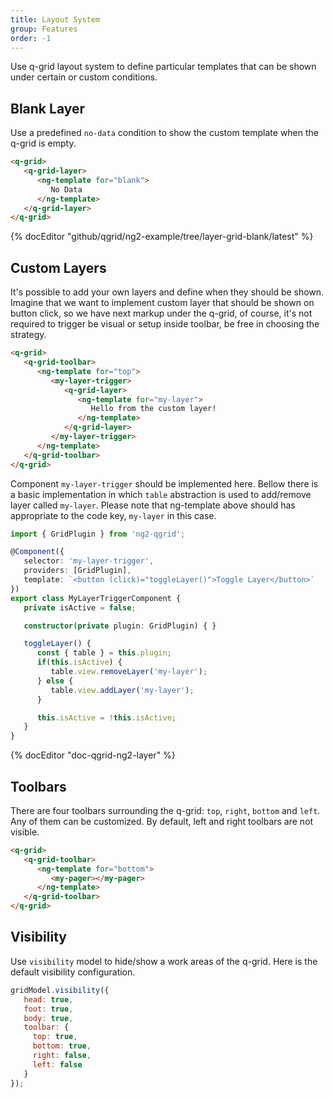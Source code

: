 ```yaml
---
title: Layout System
group: Features
order: -1
---
```


Use q-grid layout system to define particular templates that can be shown under certain or custom conditions.

## Blank Layer

Use a predefined `no-data` condition to show the custom template when the q-grid is empty.

```html
<q-grid>
   <q-grid-layer>
      <ng-template for="blank">
         No Data
      </ng-template>
   </q-grid-layer>
</q-grid>
```

{% docEditor "github/qgrid/ng2-example/tree/layer-grid-blank/latest" %}

## Custom Layers

It's possible to add your own layers and define when they should be shown. Imagine that we want to implement custom layer that should be shown on button click, so we have next markup under the q-grid, of course, it's not required to trigger be visual or setup inside toolbar, be free in choosing the strategy.

```html
<q-grid>
   <q-grid-toolbar>
      <ng-template for="top">
         <my-layer-trigger>
            <q-grid-layer>
               <ng-template for="my-layer">
                  Hello from the custom layer!
               </ng-template>
            </q-grid-layer>
         </my-layer-trigger>
      </ng-template>
   </q-grid-toolbar>
</q-grid>
```

Component `my-layer-trigger` should be implemented here. Bellow there is a basic implementation in which `table` abstraction is used to add/remove layer called `my-layer`. Please note that ng-template above should has appropriate to the code key, `my-layer` in this case.

```typescript
import { GridPlugin } from 'ng2-qgrid';

@Component({
   selector: 'my-layer-trigger',
   providers: [GridPlugin],
   template: `<button (click)="toggleLayer()">Toggle Layer</button>`
})
export class MyLayerTriggerComponent {
   private isActive = false;

   constructor(private plugin: GridPlugin) { }

   toggleLayer() {
      const { table } = this.plugin;
      if(this.isActive) {
         table.view.removeLayer('my-layer');
      } else {
         table.view.addLayer('my-layer');
      }

      this.isActive = !this.isActive;
   }
}
```

{% docEditor "doc-qgrid-ng2-layer" %}

## Toolbars

There are four toolbars surrounding the q-grid: `top`, `right`, `bottom` and `left`. Any of them can be customized. By default, left and right toolbars are not visible.

```html
<q-grid>
   <q-grid-toolbar>
      <ng-template for="bottom">
         <my-pager></my-pager> 
      </ng-template>
   </q-grid-toolbar>
</q-grid>
```

## Visibility

Use `visibility` model to hide/show a work areas of the q-grid. Here is the default visibility configuration.

```javascript
gridModel.visibility({
   head: true,
   foot: true,
   body: true,
   toolbar: {
     top: true,
     bottom: true,
     right: false,
     left: false
   }
});
```